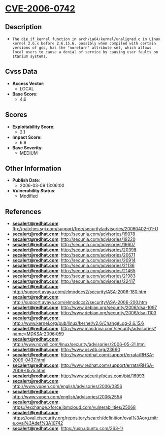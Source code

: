 
# [CVE-2006-0742](https://cve.mitre.org/cgi-bin/cvename.cgi?name=CVE-2006-0742)

## Description

- `The die_if_kernel function in arch/ia64/kernel/unaligned.c in Linux kernel 2.6.x before 2.6.15.6, possibly when compiled with certain versions of gcc, has the "noreturn" attribute set, which allows local users to cause a denial of service by causing user faults on Itanium systems.`

## Cvss Data

- **Access Vector**:
  - LOCAL
- **Base Score**:
  - 4.6

## Scores

- **Exploitability Score**:
  - 3.1
- **Impact Score**:
  - 6.9
- **Base Severity**:
  - MEDIUM

## Other Information

- **Publish Date**:
  - 2006-03-09 13:06:00
- **Vulnerability Status**:
  - Modified

## References

- **secalert@redhat.com**: ftp://patches.sgi.com/support/free/security/advisories/20060402-01-U
- **secalert@redhat.com**: http://secunia.com/advisories/19078
- **secalert@redhat.com**: http://secunia.com/advisories/19220
- **secalert@redhat.com**: http://secunia.com/advisories/19607
- **secalert@redhat.com**: http://secunia.com/advisories/20398
- **secalert@redhat.com**: http://secunia.com/advisories/20671
- **secalert@redhat.com**: http://secunia.com/advisories/20914
- **secalert@redhat.com**: http://secunia.com/advisories/21136
- **secalert@redhat.com**: http://secunia.com/advisories/21465
- **secalert@redhat.com**: http://secunia.com/advisories/21983
- **secalert@redhat.com**: http://secunia.com/advisories/22417
- **secalert@redhat.com**: http://support.avaya.com/elmodocs2/security/ASA-2006-180.htm
- **secalert@redhat.com**: http://support.avaya.com/elmodocs2/security/ASA-2006-200.htm
- **secalert@redhat.com**: http://www.debian.org/security/2006/dsa-1097
- **secalert@redhat.com**: http://www.debian.org/security/2006/dsa-1103
- **secalert@redhat.com**: http://www.kernel.org/pub/linux/kernel/v2.6/ChangeLog-2.6.15.6
- **secalert@redhat.com**: http://www.mandriva.com/security/advisories?name=MDKSA-2006:059
- **secalert@redhat.com**: http://www.novell.com/linux/security/advisories/2006-05-31.html
- **secalert@redhat.com**: http://www.osvdb.org/23660
- **secalert@redhat.com**: http://www.redhat.com/support/errata/RHSA-2006-0437.html
- **secalert@redhat.com**: http://www.redhat.com/support/errata/RHSA-2006-0575.html
- **secalert@redhat.com**: http://www.securityfocus.com/bid/16993
- **secalert@redhat.com**: http://www.vupen.com/english/advisories/2006/0856
- **secalert@redhat.com**: http://www.vupen.com/english/advisories/2006/2554
- **secalert@redhat.com**: https://exchange.xforce.ibmcloud.com/vulnerabilities/25068
- **secalert@redhat.com**: https://oval.cisecurity.org/repository/search/definition/oval%3Aorg.mitre.oval%3Adef%3A10742
- **secalert@redhat.com**: https://usn.ubuntu.com/263-1/
